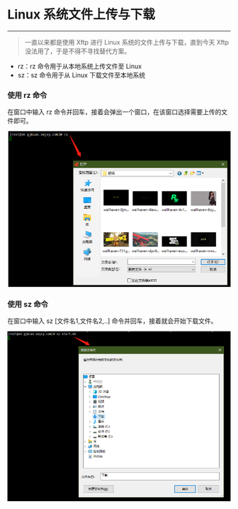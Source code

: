 # Linux 系统文件上传与下载

---

>   一直以来都是使用 Xftp 进行 Linux 系统的文件上传与下载，直到今天 Xftp 没法用了，于是不得不寻找替代方案。

-   rz：rz 命令用于从本地系统上传文件至 Linux
-   sz：sz 命令用于从 Linux 下载文件至本地系统



### 使用 rz 命令

在窗口中输入 rz 命令并回车，接着会弹出一个窗口，在该窗口选择需要上传的文件即可。

![image-20220707135658232](markdown/文件上传、下载.assets/image-20220707135658232.png)

### 使用 sz 命令

在窗口中输入 sz [文件名1,文件名2,..] 命令并回车，接着就会开始下载文件。

![image-20220707140025344](markdown/文件上传、下载.assets/image-20220707140025344.png)